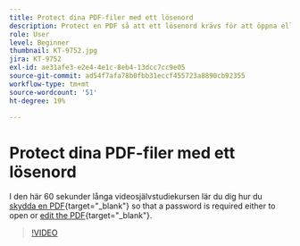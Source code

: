 ```yaml
---
title: Protect dina PDF-filer med ett lösenord
description: Protect en PDF så att ett lösenord krävs för att öppna eller redigera PDF
role: User
level: Beginner
thumbnail: KT-9752.jpg
jira: KT-9752
exl-id: ae31afe3-e2e4-4e1c-8eb4-13dcc7cc9e05
source-git-commit: ad54f7afa78b0fbb31eccf455723a8890cb92355
workflow-type: tm+mt
source-wordcount: '51'
ht-degree: 19%

---
```


# Protect dina PDF-filer med ett lösenord

I den här 60 sekunder långa videosjälvstudiekursen lär du dig hur du [skydda en PDF](https://www.adobe.com/se/acrobat/online/password-protect-pdf.html){target="_blank"} so that a password is required either to open or [edit the PDF](https://www.adobe.com/se/acrobat/online/pdf-editor.html){target="_blank"}.

>[!VIDEO](https://video.tv.adobe.com/v/340075?quality=12&learn=on&hidetitle=true)
